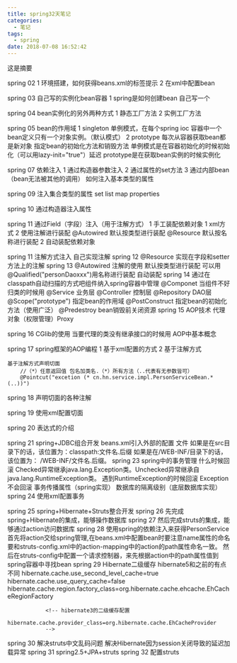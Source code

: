 ```yaml
---
title: spring32天笔记
categories:
  - 笔记
tags:
  - spring
date: 2018-07-08 16:52:42
---
```

 这是摘要
 <!-- more -->

spring 02
1 环境搭建，如何获得beans.xml的标签提示 
2 在xml中配置bean

spring 03 自己写的实例化bean容器
1 spring是如何创建bean 自己写一个

spring 04 bean实例化的另外两种方式
1 静态工厂方法
2 实例工厂方法

spring 05 bean的作用域
1 singleton
	单例模式，在每个spring ioc 容器中一个bean定义只有一个对象实例。（默认模式）
2 prototype
	每次从容器获取bean都是新对象
指定bean的初始化方法和销毁方法
	单例模式是在容器初始化的时候初始化（可以用lazy-init="true"）延迟
	prototype是在获取bean实例的时候实例化

spring 07 依赖注入
	1 通过构造器参数注入
	2 通过属性的set方法
	3 通过内部bean（bean无法被其他的调用）
	如何注入基本类型的属性

spring 09 注入集合类型的属性
	set
	list
	map
	properties


spring 10 通过构造器注入属性

spring 11 通过Field（字段）注入（用于注解方式）
1 手工装配依赖对象
	1 xml方式 
	2 使用注解进行装配
		@Autowired 默认按类型进行装配
		@Resource 默认按名称进行装配
2 自动装配依赖对象
	

spring 11 注解方式注入 自己实现注解
spring 12 @Resource 实现在字段和setter方法上的注解
spring 13 @Autowired 注解的使用 
		默认按类型进行装配 可以用@Qualified("personDaoxxx")用名称进行装配 
	自动装配
spring 14 通过在classpath自动扫描的方式吧组件纳入spring容器中管理
	@Componet 当组件不好归类的时候用
	@Service 业务层
	@Controller	控制层
	@Repository DAO层
	@Scope("prototype") 指定bean的作用域
	@PostConstruct 指定bean的初始化方法（使用广泛）
	@Predestroy bean销毁前关闭资源
spring 15 AOP技术
	代理对象（权限管理）Proxy

spring 16 CGlib的使用 当要代理的类没有继承接口的时候用
	AOP中基本概念

spring 17 spring框架的AOP编程
	1 基于xml配置的方式
	2 基于注解方式

	基于注解方式声明切面
		//（*）任意返回值 包名加类名.（*）所有方法（..代表有无参数皆可）
		@Pointcut("excetion (* cn.hn.service.impl.PersonServiceBean.*(..))")
spring 18 声明切面的各种注解

spring 19 使用xml配置切面

spring 20 表达式的介绍

spring 21 spring+JDBC组合开发
	beans.xml引入外部的配置 文件
		如果是在src目录下的话，该位置为：classpath:文件名.后缀
		如果是在/WEB-INF/目录下的话，该位置为： /WEB-INF/文件名.后缀。
spring 23 spring中的事务管理
	什么时候回滚
		Checked异常继承java.lang.Exception类。Unchecked异常继承自java.lang.RuntimeException类。
		遇到RuntimeException的时候回滚
		Exception不会回滚
	事务传播属性（spring实现）
	数据库的隔离级别（底层数据库实现）
spring 24 使用xml配置事务

spring 25 spring+Hibernate+Struts整合开发
spring 26 先完成spring+Hibernate的集成，能够操作数据库
spring 27 然后完成struts的集成，能够通过action访问数据库
spring 28 使用spring的依赖注入来获得PersonService
	首先将action交给spring管理,在beans.xml中配置bean时要注意name属性的命名要和struts-config.xml中的action-mapping中的action的path属性命名一致。
	然后在struts-config中配置一个请求控制器，来先根据action中的path属性值到spring容器中寻找bean
spring 29 Hibernate二级缓存
	hibernate5和之前的有点不同
	 <!-- 开启二级缓存 -->
				hibernate.cache.use_second_level_cache=true
				hibernate.cache.use_query_cache=false
				<!-- 设置二级缓存插件EHCache的Provider类 -->
				hibernate.cache.region.factory_class=org.hibernate.cache.ehcache.EhCacheRegionFactory

        		<!-- hibernate3的二级缓存配置   
       			hibernate.cache.provider_class=org.hibernate.cache.EhCacheProvider
       			-->
spring 30 解决struts中文乱码问题
			解决Hibernate因为session关闭导致的延迟加载异常
spring 31 spring2.5+JPA+struts
spring 32 配置struts

	





















